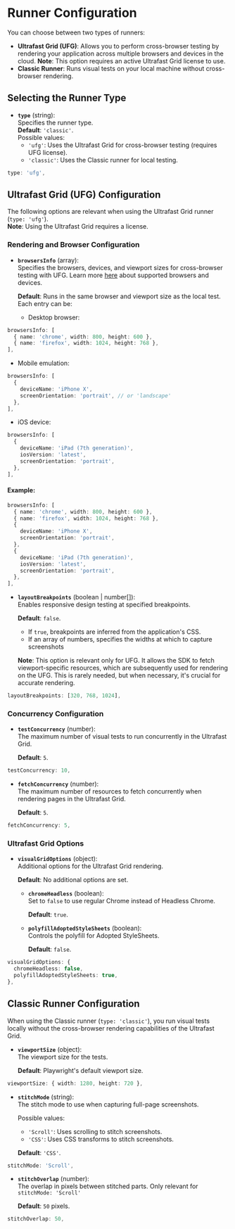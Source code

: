 # Runner Configuration

You can choose between two types of runners:

- **Ultrafast Grid (UFG)**: Allows you to perform cross-browser testing by rendering your application across multiple browsers and devices in the cloud. **Note**: This option requires an active Ultrafast Grid license to use.
- **Classic Runner**: Runs visual tests on your local machine without cross-browser rendering.

## Selecting the Runner Type

- **`type`** (string):  
  Specifies the runner type.  
  **Default**: `'classic'`.  
  Possible values:
  - `'ufg'`: Uses the Ultrafast Grid for cross-browser testing (requires UFG license).
  - `'classic'`: Uses the Classic runner for local testing.

```typescript
type: 'ufg',
```

## Ultrafast Grid (UFG) Configuration

The following options are relevant when using the Ultrafast Grid runner (`type: 'ufg'`).  
**Note**: Using the Ultrafast Grid requires a license.

### Rendering and Browser Configuration

- **`browsersInfo`** (array):  
  Specifies the browsers, devices, and viewport sizes for cross-browser testing with UFG. Learn more [here](https://applitools.com/docs/topics/overview/ufg-devices.html) about supported browsers and devices.

  **Default**: Runs in the same browser and viewport size as the local test.  
  Each entry can be:

  - Desktop browser:

```typescript
browsersInfo: [
  { name: 'chrome', width: 800, height: 600 },
  { name: 'firefox', width: 1024, height: 768 },
],
```

- Mobile emulation:

```typescript
browsersInfo: [
  {
    deviceName: 'iPhone X',
    screenOrientation: 'portrait', // or 'landscape'
  },
],
```

- iOS device:

```typescript
browsersInfo: [
  {
    deviceName: 'iPad (7th generation)',
    iosVersion: 'latest',
    screenOrientation: 'portrait',
  },
],
```

#### Example:

```typescript
browsersInfo: [
  { name: 'chrome', width: 800, height: 600 },
  { name: 'firefox', width: 1024, height: 768 },
  {
    deviceName: 'iPhone X',
    screenOrientation: 'portrait',
  },
  {
    deviceName: 'iPad (7th generation)',
    iosVersion: 'latest',
    screenOrientation: 'portrait',
  },
],
```

- **`layoutBreakpoints`** (boolean | number\[\]):  
  Enables responsive design testing at specified breakpoints.

  **Default**: `false`.

  - If `true`, breakpoints are inferred from the application's CSS.
  - If an array of numbers, specifies the widths at which to capture screenshots

  **Note**: This option is relevant only for UFG. It allows the SDK to fetch viewport-specific resources, which are subsequently used for rendering on the UFG. This is rarely needed, but when necessary, it's crucial for accurate rendering.

```typescript
layoutBreakpoints: [320, 768, 1024],
```

### Concurrency Configuration

- **`testConcurrency`** (number):  
  The maximum number of visual tests to run concurrently in the Ultrafast Grid.

  **Default**: `5`.

```typescript
testConcurrency: 10,
```

- **`fetchConcurrency`** (number):  
  The maximum number of resources to fetch concurrently when rendering pages in the Ultrafast Grid.

  **Default**: `5`.

```typescript
fetchConcurrency: 5,
```

### Ultrafast Grid Options

- **`visualGridOptions`** (object):  
  Additional options for the Ultrafast Grid rendering.

  **Default**: No additional options are set.

  - **`chromeHeadless`** (boolean):  
    Set to `false` to use regular Chrome instead of Headless Chrome.

    **Default**: `true`.

  - **`polyfillAdoptedStyleSheets`** (boolean):  
    Controls the polyfill for Adopted StyleSheets.

    **Default**: `false`.

```typescript
visualGridOptions: {
  chromeHeadless: false,
  polyfillAdoptedStyleSheets: true,
},
```

## Classic Runner Configuration

When using the Classic runner (`type: 'classic'`), you run visual tests locally without the cross-browser rendering capabilities of the Ultrafast Grid.

- **`viewportSize`** (object):  
  The viewport size for the tests.

  **Default**: Playwright's default viewport size.

```typescript
viewportSize: { width: 1280, height: 720 },
```

- **`stitchMode`** (string):  
  The stitch mode to use when capturing full-page screenshots.

  Possible values:

  - `'Scroll'`: Uses scrolling to stitch screenshots.
  - `'CSS'`: Uses CSS transforms to stitch screenshots.

  **Default**: `'CSS'`.

```typescript
stitchMode: 'Scroll',
```

- **`stitchOverlap`** (number):  
  The overlap in pixels between stitched parts. Only relevant for `stitchMode: 'Scroll'`

  **Default**: `50` pixels.

```typescript
stitchOverlap: 50,
```
